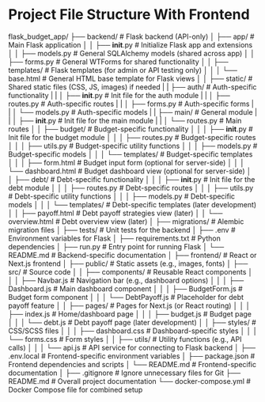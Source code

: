 # Project File Structure With Frontend

flask_budget_app/
├── backend/                  # Flask backend (API-only)
│   ├── app/                  # Main Flask application
│   │   ├── __init__.py       # Initialize Flask app and extensions
│   │   ├── models.py         # General SQLAlchemy models (shared across app)
│   │   ├── forms.py          # General WTForms for shared functionality
│   │   ├── templates/        # Flask templates (for admin or API testing only)
│   │   │   └── base.html     # General HTML base template for Flask views
│   │   ├── static/           # Shared static files (CSS, JS, images) if needed
|   |   ├── auth/             # Auth-specific functionality
|   |   │   ├── __init__.py   # Init file for the auth module
|   |   │   ├── routes.py     # Auth-specific routes
|   |   │   ├── forms.py      # Auth-specific forms
|   |   │   └── models.py     # Auth-specific models
|   |   ├── main/             # General module
|   |   │   ├── __init__.py   # Init file for the main module
|   |   │   └── routes.py     # Main routes
│   │   ├── budget/           # Budget-specific functionality
│   │   │   ├── __init__.py   # Init file for the budget module
│   │   │   ├── routes.py     # Budget-specific routes
│   │   │   ├── utils.py      # Budget-specific utility functions
│   │   │   ├── models.py     # Budget-specific models
│   │   │   └── templates/    # Budget-specific templates
│   │   │       ├── form.html # Budget input form (optional for server-side)
│   │   │       └── dashboard.html # Budget dashboard view (optional for server-side)
│   │   ├── debt/             # Debt-specific functionality
│   │   │   ├── __init__.py   # Init file for the debt module
│   │   │   ├── routes.py     # Debt-specific routes
│   │   │   ├── utils.py      # Debt-specific utility functions
│   │   │   ├── models.py     # Debt-specific models
│   │   │   └── templates/    # Debt-specific templates (later development)
│   │           ├── payoff.html # Debt payoff strategies view (later)
│   │           └── overview.html # Debt overview view (later)
│   ├── migrations/           # Alembic migration files
│   ├── tests/                # Unit tests for the backend
│   ├── .env                  # Environment variables for Flask
│   ├── requirements.txt      # Python dependencies
│   ├── run.py                # Entry point for running Flask
│   └── README.md             # Backend-specific documentation
│
├── frontend/                  # React or Next.js frontend
│   ├── public/               # Static assets (e.g., images, fonts)
│   ├── src/                  # Source code
│   │   ├── components/       # Reusable React components
│   │   │   ├── Navbar.js     # Navigation bar (e.g., dashboard options)
│   │   │   ├── Dashboard.js  # Main dashboard component
│   │   │   ├── BudgetForm.js # Budget form component
│   │   │   └── DebtPayoff.js # Placeholder for debt payoff feature
│   │   ├── pages/            # Pages for Next.js (or React routing)
│   │   │   ├── index.js      # Home/dashboard page
│   │   │   ├── budget.js     # Budget page
│   │   │   └── debt.js       # Debt payoff page (later development)
│   │   ├── styles/           # CSS/SCSS files
│   │   │   ├── dashboard.css # Dashboard-specific styles
│   │   │   └── forms.css     # Form styles
│   │   ├── utils/            # Utility functions (e.g., API calls)
│   │   │   └── api.js        # API service for connecting to Flask backend
│   ├── .env.local            # Frontend-specific environment variables
│   ├── package.json          # Frontend dependencies and scripts
│   └── README.md             # Frontend-specific documentation
│
├── .gitignore                # Ignore unnecessary files for Git
├── README.md                 # Overall project documentation
└── docker-compose.yml        # Docker Compose file for combined setup
